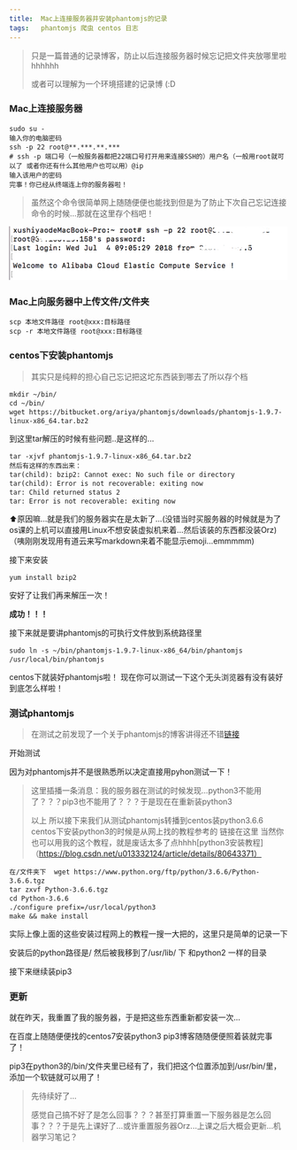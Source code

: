 ```yaml
---
title:  Mac上连接服务器并安装phantomjs的记录
tags:	phantomjs 爬虫 centos 日志
---
```


> 只是一篇普通的记录博客，防止以后连接服务器时候忘记把文件夹放哪里啦hhhhhh
>
> 或者可以理解为一个环境搭建的记录博 (:D

### Mac上连接服务器

```
sudo su -
输入你的电脑密码
ssh -p 22 root@**.***.**.***
# ssh -p 端口号（一般服务器都把22端口号打开用来连接SSH的）用户名（一般用root就可以了 或者你还有什么其他用户也可以用）@ip
输入该用户的密码
完事！你已经从终端连上你的服务器啦！
```
> 虽然这个命令很简单网上随随便便也能找到但是为了防止下次自己忘记连接命令的时候...那就在这里存个档吧！

![连接成功！](/img/2018-09-02-连接服务器成功.png)

### Mac上向服务器中上传文件/文件夹

```
scp 本地文件路径 root@xxx:目标路径
scp -r 本地文件路径 root@xxx:目标路径
```

### centos下安装phantomjs
> 其实只是纯粹的担心自己忘记把这坨东西装到哪去了所以存个档

```
mkdir ~/bin/
cd ~/bin/
wget https://bitbucket.org/ariya/phantomjs/downloads/phantomjs-1.9.7-linux-x86_64.tar.bz2
```
到这里tar解压的时候有些问题..是这样的...
```
tar -xjvf phantomjs-1.9.7-linux-x86_64.tar.bz2
然后有这样的东西出来：
tar(child): bzip2: Cannot exec: No such file or directory
tar(child): Error is not recoverable: exiting now
tar: Child returned status 2
tar: Error is not recoverable: exiting now
```
⬆️原因嘛...就是我们的服务器实在是太新了...(没错当时买服务器的时候就是为了os课的上机可以直接用Linux不想安装虚拟机来着...然后该装的东西都没装Orz)（咦刚刚发现用有道云来写markdown来着不能显示emoji...emmmmm)

接下来安装
```
yum install bzip2
```
安好了让我们再来解压一次！

**成功！！！**

接下来就是要讲phantomjs的可执行文件放到系统路径里
```
sudo ln -s ~/bin/phantomjs-1.9.7-linux-x86_64/bin/phantomjs /usr/local/bin/phantomjs
```
centos下就装好phantomjs啦！
现在你可以测试一下这个无头浏览器有没有装好到底怎么样啦！

### 测试phantomjs

> 在测试之前发现了一个关于phantomjs的博客讲得还不错[链接](https://www.jianshu.com/p/9d408e21dc3a)

开始测试

因为对phantomjs并不是很熟悉所以决定直接用pyhon测试一下！

> 这里插播一条消息：我的服务器在测试的时候发现...python3不能用了？？？pip3也不能用了？？？于是现在在重新装python3
>
> 以上 所以接下来我们从测试phantomjs转播到centos装python3.6.6
> centos下安装python3的时候是从网上找的教程参考的 链接在这里 当然你也可以用我的这个教程，就是废话太多了点hhhh[python3安装教程]（https://blog.csdn.net/u013332124/article/details/80643371）

```
在/文件夹下  wget https://www.python.org/ftp/python/3.6.6/Python-3.6.6.tgz
tar zxvf Python-3.6.6.tgz
cd Python-3.6.6
./configure prefix=/usr/local/python3
make && make install
```
实际上像上面的这些安装过程网上的教程一搜一大把的，这里只是简单的记录一下

安装后的python路径是/ 然后被我移到了/usr/lib/ 下 和python2 一样的目录

接下来继续装pip3

### 更新

就在昨天，我重置了我的服务器，于是把这些东西重新都安装一次...

在百度上随随便便找的centos7安装python3 pip3博客随随便便照着装就完事了！

pip3在python3的/bin/文件夹里已经有了，我们把这个位置添加到/usr/bin/里，添加一个软链就可以用了！


> 先待续好了...
>
> 感觉自己搞不好了是怎么回事？？？甚至打算重置一下服务器是怎么回事？？？于是先上课好了...或许重置服务器Orz...上课之后大概会更新...机器学习笔记？



